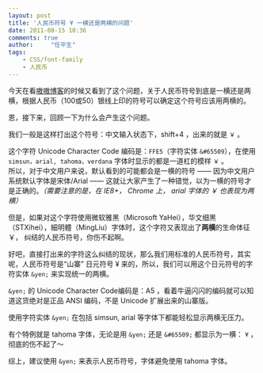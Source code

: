 ```yaml
---
layout: post
title: '人民币符号 ¥ 一横还是两横的问题'
date: 2011-08-15 10:36
comments: true
author:     "任平生"
tags:
    - CSS/font-family
    - 人民币
---
```



今天在看[嗷嗷博客][1]的时候又看到了这个问题，关于人民币符号到底是一横还是两横，根据人民币（100或50）银线上印的符号可以确定这个符号应该用两横的。  
  
  
恩，接下来，回顾一下为什么会产生这个问题。  
  
我们一般是这样打出这个符号：中文输入状态下，shift+4 ，出来的就是 `￥` 。  
  
这个字符 Unicode Character Code 编码是：`FFE5`（字符实体 `&#65509`），在使用 `simsun，arial, tahoma，verdana` 字体时显示的都是一道杠的模样 `￥` 。  
所以，对于中文用户来说，默认看到的可能都会是一横的符号 —— 因为中文用户系统默认字体是宋体/Arial —— 这就让大家产生了一种错觉，以为一横的符号才是正确的。_（需要注意的是，在 IE8+， Chrome 上， arial 字体的 ￥ 也表现为两横）_  
  
但是，如果对这个字符使用微软雅黑（Microsoft YaHei），华文细黑（STXihei），細明體（MingLiu）字体时，这个字符又表现出了**两横**的生命体征 ￥， 纠结的人民币符号，你伤不起啊。  
  
好吧，直接打出来的字符这么纠结的现状，那么我们用标准的人民币符号，其实呢，人民币符号是“山寨” 日元符号 ¥ 来的，所以，我们可以用这个日元符号的字符实体 `&yen;` 来实现统一的两横。  
  
`&yen;` 的 Unicode Character Code编码是：A5 ，看着牛逼闪闪的编码就可以知道这货绝对是正品 ANSI 编码，不是 Unicode 扩展出来的山寨版。  
  
使用字符实体 `&yen;` 在包括 simsun, arial 等字体下都能轻松显示两横无压力。  
  
  
有个特例就是 tahoma 字体，无论是用 `&yen;` 还是 `&#65509;` 都显示为一横： `¥` ，彻底的伤不起了～  
  
综上，建议使用 `&yen;` 来表示人民币符号，字体避免使用 tahoma 字体。



[1]: http://www.aoao.org.cn/blog/2010/03/rmb/